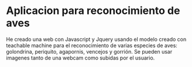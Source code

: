 # Aplicacion para reconocimiento de aves
He creado una web con Javascript y Jquery usando el modelo creado con teachable machine para el reconocimiento de varias especies de aves: golondrina, periquito, agapornis, vencejos y gorrión. Se pueden usar imagenes tanto de una webcam como subidas por el usuario.

